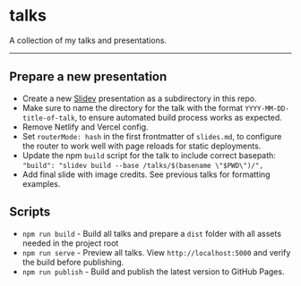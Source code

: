 # talks

A collection of my talks and presentations.

---

## Prepare a new presentation

- Create a new [Slidev](https://sli.dev/) presentation as a subdirectory in this repo.
- Make sure to name the directory for the talk with the format `YYYY-MM-DD-title-of-talk`, to ensure automated build process works as expected.
- Remove Netlify and Vercel config.
- Set `routerMode: hash` in the first frontmatter of `slides.md`, to configure the router to work well with page reloads for static deployments.
- Update the npm `build` script for the talk to include correct basepath: `"build": "slidev build --base /talks/$(basename \"$PWD\")/",`
- Add final slide with image credits. See previous talks for formatting examples.

## Scripts

- `npm run build` - Build all talks and prepare a `dist` folder with all assets needed in the project root
- `npm run serve` - Preview all talks. View `http://localhost:5000` and verify the build before publishing.
- `npm run publish` - Build and publish the latest version to GitHub Pages.